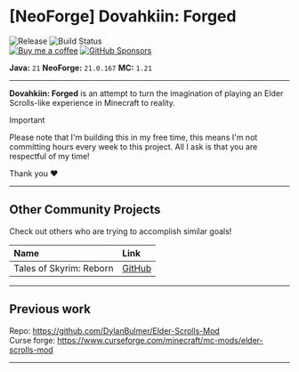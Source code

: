 # [NeoForge] Dovahkiin: Forged
![Release](https://img.shields.io/github/v/release/DylanBulmer/dovahkiin-forged-neoforge?display_name=release&style=flat-square)
![Build Status](https://img.shields.io/github/actions/workflow/status/DylanBulmer/dovahkiin-forged-neoforge/build.yml?style=flat-square)</br>
[![Buy me a coffee](https://img.shields.io/badge/-Buy_me_a%C2%A0coffee-gray?logo=buy-me-a-coffee&style=flat-square)](https://buymeacoffee.com/dylanbulmer)
[![GitHub Sponsors](https://img.shields.io/github/sponsors/DylanBulmer?style=flat-square&label=GitHub%20Sponsors&color=%23ff4444)](https://github.com/sponsors/DylanBulmer)

**Java:** `21` **NeoForge:** `21.0.167` **MC:** `1.21`

---

**Dovahkiin: Forged** is an attempt to turn the imagination of playing an Elder Scrolls-like experience in Minecraft to
reality.

> [!IMPORTANT]
> Please note that I'm building this in my free time, this means I'm not committing hours every week to this project.
> All I ask is that you are respectful of my time!
>
> Thank you :heart:

---

## Other Community Projects

Check out others who are trying to accomplish similar goals!

| Name                    | Link                                                 |
|:------------------------|:-----------------------------------------------------|
| Tales of Skyrim: Reborn | [GitHub](https://github.com/f1lasek/Tales-of-Skyrim) |

---

## Previous work

Repo: https://github.com/DylanBulmer/Elder-Scrolls-Mod <br/>
Curse forge: https://www.curseforge.com/minecraft/mc-mods/elder-scrolls-mod

---
